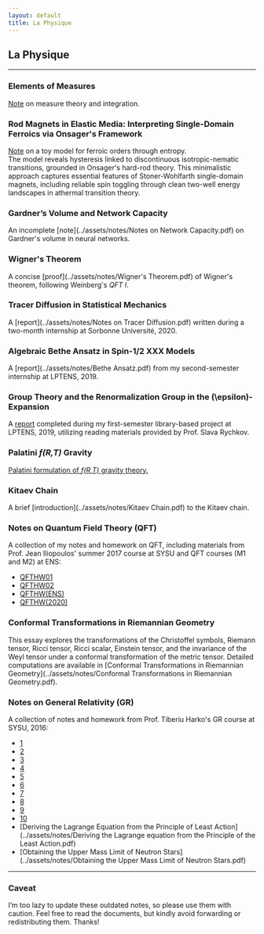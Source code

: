 ```yaml
---
layout: default
title: La Physique
---
```


## La Physique

---

### **Elements of Measures**  
[Note](../assets/notes/Measures.pdf) on measure theory and integration.

### **Rod Magnets in Elastic Media: Interpreting Single-Domain Ferroics via Onsager's Framework**  
[Note](https://arxiv.org/abs/2206.01811) on a toy model for ferroic orders through entropy.  
The model reveals hysteresis linked to discontinuous isotropic-nematic transitions, grounded in Onsager's hard-rod theory. This minimalistic approach captures essential features of Stoner-Wohlfarth single-domain magnets, including reliable spin toggling through clean two-well energy landscapes in athermal transition theory.

### **Gardner’s Volume and Network Capacity**  
An incomplete [note](../assets/notes/Notes on Network Capacity.pdf) on Gardner's volume in neural networks.

### **Wigner's Theorem**  
A concise [proof](../assets/notes/Wigner's Theorem.pdf) of Wigner's theorem, following Weinberg's *QFT I*.

### **Tracer Diffusion in Statistical Mechanics**  
A [report](../assets/notes/Notes on Tracer Diffusion.pdf) written during a two-month internship at Sorbonne Université, 2020.

### **Algebraic Bethe Ansatz in Spin-1/2 XXX Models**  
A [report](../assets/notes/Bethe Ansatz.pdf) from my second-semester internship at LPTENS, 2019.

### **Group Theory and the Renormalization Group in the \(\epsilon\)-Expansion**  
A [report](../assets/notes/Group_Theory_and_the_Renormalization_Group_in_the_Epsilon_Expansion.pdf) completed during my first-semester library-based project at LPTENS, 2019, utilizing reading materials provided by Prof. Slava Rychkov.

### **Palatini *f(R,T)* Gravity**  
[Palatini formulation of *f(R,T)* gravity theory.](https://link.springer.com/article/10.1140/epjc/s10052-018-5923-9)

### **Kitaev Chain**  
A brief [introduction](../assets/notes/Kitaev Chain.pdf) to the Kitaev chain.

### **Notes on Quantum Field Theory (QFT)**  
A collection of my notes and homework on QFT, including materials from Prof. Jean Iliopoulos' summer 2017 course at SYSU and QFT courses (M1 and M2) at ENS:  
- [QFTHW01](../assets/notes/QFTHW01.pdf)  
- [QFTHW02](../assets/notes/QFTHW02.pdf)  
- [QFTHW(ENS)](../assets/notes/QFTHW(ENS).pdf)  
- [QFTHW(2020)](../assets/notes/QFTHW(2020).pdf)

### **Conformal Transformations in Riemannian Geometry**  
This essay explores the transformations of the Christoffel symbols, Riemann tensor, Ricci tensor, Ricci scalar, Einstein tensor, and the invariance of the Weyl tensor under a conformal transformation of the metric tensor. Detailed computations are available in [Conformal Transformations in Riemannian Geometry](../assets/notes/Conformal Transformations in Riemannian Geometry.pdf).

### **Notes on General Relativity (GR)**  
A collection of notes and homework from Prof. Tiberiu Harko's GR course at SYSU, 2016:  
- [1](../assets/notes/01.pdf)  
- [2](../assets/notes/02.pdf)  
- [3](../assets/notes/03.pdf)  
- [4](../assets/notes/04.pdf)  
- [5](../assets/notes/05.pdf)  
- [6](../assets/notes/06.pdf)  
- [7](../assets/notes/07.pdf)  
- [8](../assets/notes/08.pdf)  
- [9](../assets/notes/09.pdf)  
- [10](../assets/notes/10.pdf)  
- [Deriving the Lagrange Equation from the Principle of Least Action](../assets/notes/Deriving the Lagrange equation from the Principle of the Least Action.pdf)  
- [Obtaining the Upper Mass Limit of Neutron Stars](../assets/notes/Obtaining the Upper Mass Limit of Neutron Stars.pdf)

---

### **Caveat**  
I’m too lazy to update these outdated notes, so please use them with caution. Feel free to read the documents, but kindly avoid forwarding or redistributing them. Thanks!
